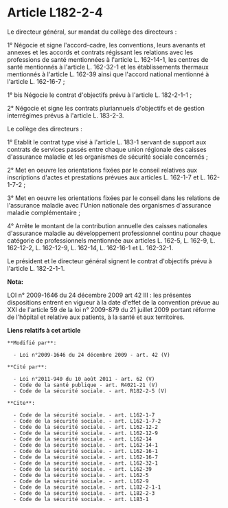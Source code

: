 # Article L182-2-4

Le directeur général, sur mandat du collège des directeurs : 

1° Négocie et signe l'accord-cadre, les conventions, leurs avenants et annexes et les accords et contrats régissant les
relations avec les professions de santé mentionnées à l'article L. 162-14-1, les centres de santé mentionnés à l'article L.
162-32-1 et les établissements thermaux mentionnés à l'article L. 162-39 ainsi que l'accord national mentionné à l'article L.
162-16-7 ; 

1° bis Négocie le contrat d'objectifs prévu à l'article L. 182-2-1-1 ; 

2° Négocie et signe les contrats pluriannuels d'objectifs et de gestion interrégimes prévus à l'article L. 183-2-3. 

Le collège des directeurs : 

1° Etablit le contrat type visé à l'article L. 183-1 servant de support aux contrats de services passés entre chaque union
régionale des caisses d'assurance maladie et les organismes de sécurité sociale concernés ; 

2° Met en oeuvre les orientations fixées par le conseil relatives aux inscriptions d'actes et prestations prévues aux
articles L. 162-1-7 et L. 162-1-7-2 ; 

3° Met en oeuvre les orientations fixées par le conseil dans les relations de l'assurance maladie avec l'Union nationale des
organismes d'assurance maladie complémentaire ; 

4° Arrête le montant de la contribution annuelle des caisses nationales d'assurance maladie au développement professionnel
continu pour chaque catégorie de professionnels mentionnée aux articles L. 162-5, L. 162-9, L. 162-12-2, L. 162-12-9, L.
162-14, L. 162-16-1 et L. 162-32-1. 

Le président et le directeur général signent le contrat d'objectifs prévu à l'article L. 182-2-1-1.

**Nota:**

LOI n° 2009-1646 du 24 décembre 2009 art 42 III : les présentes dispositions entrent en vigueur à la date d'effet de la
convention prévue au XXI de l'article 59 de la loi n° 2009-879 du 21 juillet 2009 portant réforme de l'hôpital et relative
aux patients, à la santé et aux territoires.

**Liens relatifs à cet article**

	**Modifié par**:

	  - Loi n°2009-1646 du 24 décembre 2009 - art. 42 (V)

	**Cité par**:

	  - Loi n°2011-940 du 10 août 2011 - art. 62 (V)
	  - Code de la santé publique - art. R4021-21 (V)
	  - Code de la sécurité sociale. - art. R182-2-5 (V)

	**Cite**:

	  - Code de la sécurité sociale. - art. L162-1-7
	  - Code de la sécurité sociale. - art. L162-1-7-2
	  - Code de la sécurité sociale. - art. L162-12-2
	  - Code de la sécurité sociale. - art. L162-12-9
	  - Code de la sécurité sociale. - art. L162-14
	  - Code de la sécurité sociale. - art. L162-14-1
	  - Code de la sécurité sociale. - art. L162-16-1
	  - Code de la sécurité sociale. - art. L162-16-7
	  - Code de la sécurité sociale. - art. L162-32-1
	  - Code de la sécurité sociale. - art. L162-39
	  - Code de la sécurité sociale. - art. L162-5
	  - Code de la sécurité sociale. - art. L162-9
	  - Code de la sécurité sociale. - art. L182-2-1-1
	  - Code de la sécurité sociale. - art. L182-2-3
	  - Code de la sécurité sociale. - art. L183-1
